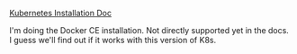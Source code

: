 

[Kubernetes Installation Doc](https://kubernetes.io/docs/setup/independent/install-kubeadm/)

I'm doing the Docker CE installation.  Not directly supported yet in the docs.  I guess we'll find out if it works with this version of K8s.
